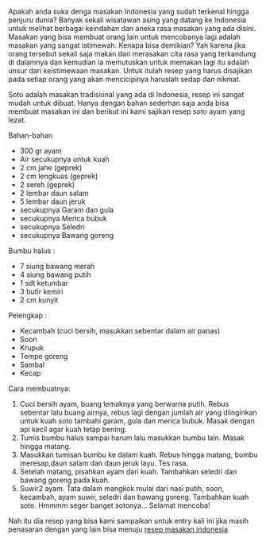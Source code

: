 Apakah anda suka denga masakan Indonesia yang sudah terkenal hingga penjuru dunia?
Banyak sekali wisatawan asing yang datang ke Indonesia untuk melihat berbagai keindahan dan aneka rasa masakan yang ada disini. Masakan yang bisa membuat orang lain untuk mencobanya lagi adalah masakan yang sangat istimewah.
Kenapa bisa demikian?
Yah karena jika orang tersebut sekali saja makan dan merasakan cita rasa yang terkandung di dalamnya dan kemudian ia memutuskan untuk memakan lagi itu adalah unsur dari keistimewaan masakan. Untuk itulah resep yang harus disajikan pada setiap orang yang akan mencicipinya haruslah sedap dan nikmat.

Soto adalah masakan tradisional yang ada di Indonesia, resep ini sangat mudah untuk dibuat. Hanya dengan bahan sederhan saja anda bisa membuat masakan ini dan berikut ini kami sajikan resep soto ayam yang lezat.

Bahan-bahan
<ul>
 	<li>300 gr ayam</li>
 	<li>Air secukupnya untuk kuah</li>
 	<li>2 cm jahe (geprek)</li>
 	<li>2 cm lengkuas (geprek)</li>
 	<li>2 sereh (geprek)</li>
 	<li>2 lembar daun salam</li>
 	<li>5 lembar daun jeruk</li>
 	<li>secukupnya Garam dan gula</li>
 	<li>secukupnya Merica bubuk</li>
 	<li>secukupnya Seledri</li>
 	<li>secukupnya Bawang goreng</li>
</ul>
Bumbu halus :
<ul>
 	<li>7 siung bawang merah</li>
 	<li>4 siung bawang putih</li>
 	<li>1 sdt ketumbar</li>
 	<li>3 butir kemiri</li>
 	<li>2 cm kunyit</li>
</ul>
Pelengkap :
<ul>
 	<li>Kecambah (cuci bersih, masukkan sebentar dalam air panas)</li>
 	<li>Soon</li>
 	<li>Krupuk</li>
 	<li>Tempe goreng</li>
 	<li>Sambal</li>
 	<li>Kecap</li>
</ul>

Cara membuatnya:
<ol>
 	<li>Cuci bersih ayam, buang lemaknya yang berwarna putih. Rebus sebentar lalu buang airnya, rebus lagi dengan jumlah air yang diinginkan untuk kuah soto tambahi garam, gula dan merica bubuk. Masak dengan api kecil agar kuah tetap bening.</li>
 	<li>Tumis bumbu halus sampai harum lalu masukkan bumbu lain. Masak hingga matang.</li>
 	<li>Masukkan tumisan bumbu ke dalam kuah. Rebus hingga matang, bumbu meresap,daun salam dan daun jeruk layu. Tes rasa.</li>
 	<li>Setelah matang, pisahkan ayam dari kuah. Tambahkan seledri dan bawang goreng pada kuah.</li>
 	<li>Suwir2 ayam. Tata dalam mangkok mulai dari nasi putih, soon, kecambah, ayam suwir, seledri dan bawang goreng. Tambahkan kuah soto. Hmmmm seger banget sotonya... Selamat mencoba!</li>
</ol>

Nah itu dia resep yang bisa kami sampaikan untuk entry kali ini jika masih penasaran dengan yang lain bisa menuju <a href="http://resepnusa.net">resep masakan indonesia</a>
